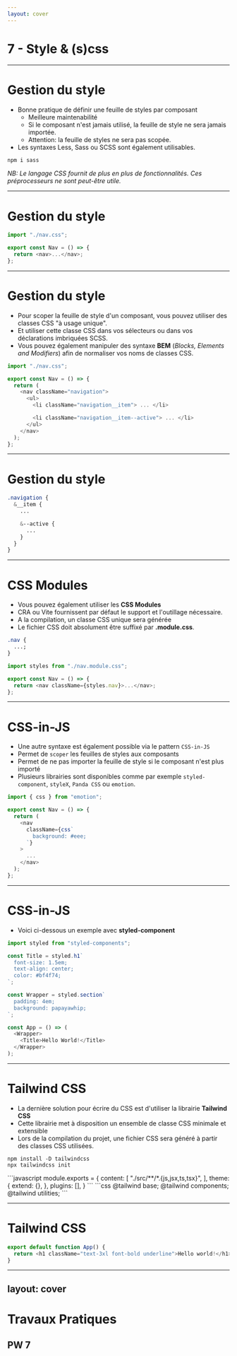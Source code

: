 ```yaml
---
layout: cover
---
```


# 7 - Style & (s)css

---

# Gestion du style

- Bonne pratique de définir une feuille de styles par composant
  - Meilleure maintenabilité
  - Si le composant n'est jamais utilisé, la feuille de style ne sera jamais importée.
  - Attention: la feuille de styles ne sera pas scopée.
- Les syntaxes Less, Sass ou SCSS sont également utilisables.

```bash
npm i sass
```

_NB: Le langage CSS fournit de plus en plus de fonctionnalités. Ces préprocesseurs ne sont peut-être utile._

---

# Gestion du style

```typescript
import "./nav.css";

export const Nav = () => {
  return <nav>...</nav>;
};
```

---

# Gestion du style

- Pour scoper la feuille de style d'un composant, vous pouvez utiliser des classes CSS "à usage unique".
- Et utiliser cette classe CSS dans vos sélecteurs ou dans vos déclarations imbriquées SCSS.
- Vous pouvez également manipuler des syntaxe **BEM** (_Blocks, Elements and Modifiers_) afin de normaliser vos noms de classes CSS.

```typescript
import "./nav.css";

export const Nav = () => {
  return (
    <nav className="navigation">
      <ul>
        <li className="navigation__item"> ... </li>

        <li className="navigation__item--active"> ... </li>
      </ul>
    </nav>
  );
};
```

---

# Gestion du style

```scss
.navigation {
  &__item {
    ...

    &--active {
      ...
    }
  }
}
```

---

# CSS Modules

- Vous pouvez également utiliser les **CSS Modules**
- CRA ou Vite fournissent par défaut le support et l'outillage nécessaire.
- A la compilation, un classe CSS unique sera générée
- Le fichier CSS doit absolument être suffixé par **.module.css**.

```css
.nav {
  ...;
}
```

```typescript
import styles from "./nav.module.css";

export const Nav = () => {
  return <nav className={styles.nav}>...</nav>;
};
```

---

# CSS-in-JS

- Une autre syntaxe est également possible via le pattern `CSS-in-JS`
- Permet de `scoper` les feuilles de styles aux composants
- Permet de ne pas importer la feuille de style si le composant n'est plus importé
- Plusieurs librairies sont disponibles comme par exemple `styled-component`, `styleX`, `Panda CSS` ou `emotion`.

```typescript
import { css } from "emotion";

export const Nav = () => {
  return (
    <nav
      className={css`
        background: #eee;
      `}
    >
      ...
    </nav>
  );
};
```

---

# CSS-in-JS

- Voici ci-dessous un exemple avec **styled-component**

```typescript
import styled from "styled-components";

const Title = styled.h1`
  font-size: 1.5em;
  text-align: center;
  color: #bf4f74;
`;

const Wrapper = styled.section`
  padding: 4em;
  background: papayawhip;
`;

const App = () => (
  <Wrapper>
    <Title>Hello World!</Title>
  </Wrapper>
);
```

---

# Tailwind CSS

- La dernière solution pour écrire du CSS est d'utiliser la librairie **Tailwind CSS**
- Cette librairie met à disposition un ensemble de classe CSS minimale et extensible
- Lors de la compilation du projet, une fichier CSS sera généré à partir des classes CSS utilisées.

```shell
npm install -D tailwindcss
npx tailwindcss init
```

<v-click>
```javascript
module.exports = {
  content: [
    "./src/**/*.{js,jsx,ts,tsx}",
  ],
  theme: {
    extend: {},
  },
  plugins: [],
}
```
</v-click>

<v-click>
```css
@tailwind base;
@tailwind components;
@tailwind utilities;
```
</v-click>

---

# Tailwind CSS

```typescript
export default function App() {
  return <h1 className="text-3xl font-bold underline">Hello world!</h1>;
}
```

---
layout: cover
---

# Travaux Pratiques

## PW 7
